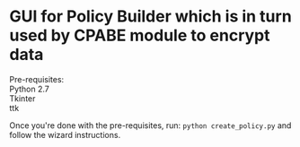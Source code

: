 # GUI for Policy Builder which is in turn used by CPABE module to encrypt data

Pre-requisites:  
Python 2.7  
Tkinter  
ttk  

Once you're done with the pre-requisites, run: ```python create_policy.py``` and follow the wizard instructions.
